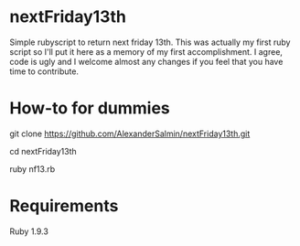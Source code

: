 nextFriday13th
==============

Simple rubyscript to return next friday 13th. This was actually my first ruby script so
I'll put it here as a memory of my first accomplishment. I agree, code is ugly and I welcome
almost any changes if you feel that you have time to contribute.

How-to for dummies
==============
 git clone https://github.com/AlexanderSalmin/nextFriday13th.git

 cd nextFriday13th

 ruby nf13.rb

Requirements
============
Ruby 1.9.3
